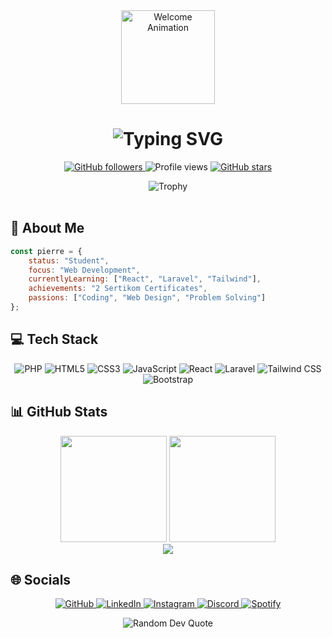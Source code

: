 <div align="center">
  <img height="150" src="https://camo.githubusercontent.com/62da68eb62b1e5f175f7d1f0191dd89a653d7908feb22d37d4a0ab07365d6791/68747470733a2f2f6d656469612e67697068792e636f6d2f6d656469612f4d3967624264396e6244724f5475314d71782f67697068792e676966" alt="Welcome Animation"/>
</div>

<h1 align="center">
    <img src="https://readme-typing-svg.herokuapp.com?font=Fira+Code&weight=600&size=25&pause=1000&color=6842FF&random=false&width=435&lines=Hi!+I'm+Pierre+Maysar+Alzherey+%F0%9F%91%8B;Welcome+to+my+GitHub+Profile!" alt="Typing SVG" />
</h1>

<p align="center">
  <a href="https://github.com/Piermz">
    <img src="https://img.shields.io/github/followers/Piermz?label=Followers&style=social" alt="GitHub followers">
  </a>
  <img src="https://komarev.com/ghpvc/?username=Piermz&color=blueviolet" alt="Profile views">
  <a href="https://github.com/Piermz">
    <img src="https://img.shields.io/github/stars/Piermz?style=social" alt="GitHub stars">
  </a>
</p>

<div align="center">
  <img src="https://github-profile-trophy.vercel.app/?username=Piermz&theme=tokyonight&no-frame=true&row=1&&margin-w=30&no-bg=true" alt="Trophy"/>
</div>

<br/>

## 🚀 About Me
```javascript
const pierre = {
    status: "Student",
    focus: "Web Development",
    currentlyLearning: ["React", "Laravel", "Tailwind"],
    achievements: "2 Sertikom Certificates",
    passions: ["Coding", "Web Design", "Problem Solving"]
};
```

## 💻 Tech Stack
<div align="center">
  
  ![PHP](https://img.shields.io/badge/PHP-777BB4?style=for-the-badge&logo=php&logoColor=white)
  ![HTML5](https://img.shields.io/badge/HTML5-E34F26?style=for-the-badge&logo=html5&logoColor=white)
  ![CSS3](https://img.shields.io/badge/CSS3-1572B6?style=for-the-badge&logo=css3&logoColor=white)
  ![JavaScript](https://img.shields.io/badge/JavaScript-F7DF1E?style=for-the-badge&logo=javascript&logoColor=black)
  ![React](https://img.shields.io/badge/React-20232A?style=for-the-badge&logo=react&logoColor=61DAFB)
  ![Laravel](https://img.shields.io/badge/Laravel-FF2D20?style=for-the-badge&logo=laravel&logoColor=white)
  ![Tailwind CSS](https://img.shields.io/badge/Tailwind_CSS-38B2AC?style=for-the-badge&logo=tailwind-css&logoColor=white)
  ![Bootstrap](https://img.shields.io/badge/Bootstrap-563D7C?style=for-the-badge&logo=bootstrap&logoColor=white)
</div>

## 📊 GitHub Stats
<div align="center">
  <img src="https://github-readme-stats.vercel.app/api?username=Piermz&show_icons=true&theme=transparent&hide_border=true&title_color=6842FF&text_color=FFFFFF&icon_color=6842FF" height="170"/>
  <img src="https://github-readme-stats.vercel.app/api/top-langs/?username=Piermz&layout=compact&theme=transparent&hide_border=true&title_color=6842FF&text_color=FFFFFF" height="170"/>
</div>

<div align="center">
  <img src="https://github-readme-streak-stats.herokuapp.com?user=Piermz&theme=transparent&hide_border=true&ring=6842FF&fire=6842FF&currStreakLabel=FFFFFF&sideLabels=FFFFFF" />
</div>

## 🌐 Socials
<div align="center">
<p align="center">
  <a href="https://github.com/Piermz" target="_blank">
    <img src="https://img.shields.io/badge/github-%2324292e.svg?&style=for-the-badge&logo=github&logoColor=white" alt="GitHub" />
  </a>
  <a href="https://www.linkedin.com/in/pier-m-3189282b0/" target="_blank">
    <img src="https://img.shields.io/badge/linkedin-%230077B5.svg?&style=for-the-badge&logo=linkedin&logoColor=white" alt="LinkedIn" />
  </a>
  <a href="https://www.instagram.com/pierrm_/" target="_blank">
    <img src="https://img.shields.io/badge/instagram-%23E4405F.svg?&style=for-the-badge&logo=instagram&logoColor=white" alt="Instagram" />
  </a>
  <a href="https://discord.com/users/756004084410089472" target="_blank">
    <img src="https://img.shields.io/badge/Discord-%237289DA.svg?style=for-the-badge&logo=discord&logoColor=white" alt="Discord" />
  </a>
  <a href="https://open.spotify.com/user/31boyzy3gwr2rtm2q7e7xdyrwhpm" target="_blank">
    <img src="https://img.shields.io/badge/Spotify-%231ED760.svg?style=for-the-badge&logo=spotify&logoColor=white" alt="Spotify" />
  </a>
</p>
</div>

<div align="center">
  <img src="https://quotes-github-readme.vercel.app/api?type=horizontal&theme=tokyonight" alt="Random Dev Quote"/>
</div>
